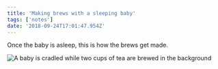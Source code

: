 ```yaml
---
title: 'Making brews with a sleeping baby'
tags: ['notes']
date: '2018-09-24T17:01:47.954Z'
---
```


Once the baby is asleep, this is how the brews get made. 

![A baby is cradled while two cups of tea are brewed in the background](https://hankchizljaw.imgix.net/755322ED-BB24-4355-AC05-7DC88AFD3A32.jpeg?auto=format&q=60)
